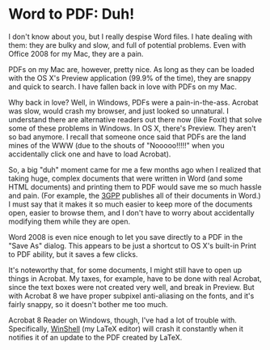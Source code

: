 Word to PDF: Duh!
=================
I don't know about you, but I really despise Word files.  I hate dealing with them: they are bulky and slow, and full of potential problems.  Even with Office 2008 for my Mac, they are a pain.

PDFs on my Mac are, however, pretty nice.  As long as they can be loaded with the OS X's Preview application (99.9% of the time), they are snappy and quick to search.  I have fallen back in love with PDFs on my Mac.

Why back in love?  Well, in Windows, PDFs were a pain-in-the-ass.  Acrobat was slow, would crash my browser, and just looked so unnatural.  I understand there are alternative readers out there now (like Foxit) that solve some of these problems in Windows.  In OS X, there's Preview.  They aren't so bad anymore.  I recall that someone once said that PDFs are the land mines of the WWW (due to the shouts of "Nooooo!!!!!" when you accidentally click one and have to load Acrobat).

So, a big "duh" moment came for me a few months ago when I realized that taking huge, complex documents that were written in Word (and some HTML documents) and printing them to PDF would save me so much hassle and pain.  (For example, the <a href="http://www.3gpp.org/">3GPP</a> publishes all of their documents in Word.)    I must say that it makes it so much easier to keep more of the documents open, easier to browse them, and I don't have to worry about accidentally modifying them while they are open.

Word 2008 is even nice enough to let you save directly to a PDF in the "Save As" dialog.  This appears to be just a shortcut to OS X's built-in Print to PDF ability, but it saves a few clicks.

It's noteworthy that, for some documents, I might still have to open up things in Acrobat.  My taxes, for example, have to be done with real Acrobat, since the text boxes were not created very well, and break in Preview.  But with Acrobat 8 we have proper subpixel anti-aliasing on the fonts, and it's fairly snappy, so it doesn't bother me too much.

Acrobat 8 Reader on Windows, though, I've had a lot of trouble with.  Specifically, <a href="http://www.winshell.org">WinShell</a> (my LaTeX editor) will crash it constantly when it notifies it of an update to the PDF created by LaTeX.